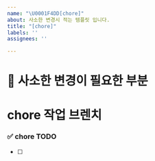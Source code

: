 ```yaml
---
name: "\U0001F4DD[chore]"
about: 사소한 변경시 적는 템플릿 입니다.
title: "[chore]"
labels: ''
assignees: ''

---
```


# 📝 사소한 변경이 필요한 부분 

# chore 작업 브렌치
<!-- refactor/issue-47-->

### ✅ chore TODO
<!-- chore 튜두  -->
- [ ]
